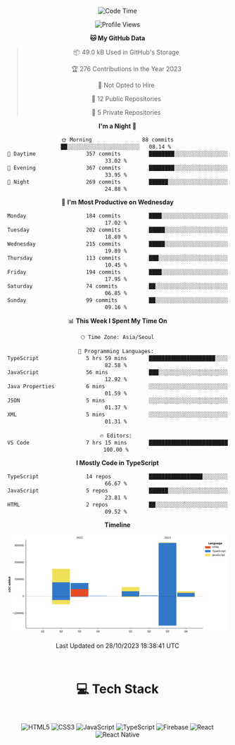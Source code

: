 <div align="center">

  <!--START_SECTION:waka-->
![Code Time](http://img.shields.io/badge/Code%20Time-5%20hrs%2050%20mins-blue)

![Profile Views](http://img.shields.io/badge/Profile%20Views-169-blue)

**🐱 My GitHub Data** 

> 📦 49.0 kB Used in GitHub's Storage 
 > 
> 🏆 276 Contributions in the Year 2023
 > 
> 🚫 Not Opted to Hire
 > 
> 📜 12 Public Repositories 
 > 
> 🔑 5 Private Repositories 
 > 
**I'm a Night 🦉** 

```text
🌞 Morning                88 commits          ██░░░░░░░░░░░░░░░░░░░░░░░   08.14 % 
🌆 Daytime                357 commits         ████████░░░░░░░░░░░░░░░░░   33.02 % 
🌃 Evening                367 commits         ████████░░░░░░░░░░░░░░░░░   33.95 % 
🌙 Night                  269 commits         ██████░░░░░░░░░░░░░░░░░░░   24.88 % 
```
📅 **I'm Most Productive on Wednesday** 

```text
Monday                   184 commits         ████░░░░░░░░░░░░░░░░░░░░░   17.02 % 
Tuesday                  202 commits         █████░░░░░░░░░░░░░░░░░░░░   18.69 % 
Wednesday                215 commits         █████░░░░░░░░░░░░░░░░░░░░   19.89 % 
Thursday                 113 commits         ███░░░░░░░░░░░░░░░░░░░░░░   10.45 % 
Friday                   194 commits         ████░░░░░░░░░░░░░░░░░░░░░   17.95 % 
Saturday                 74 commits          ██░░░░░░░░░░░░░░░░░░░░░░░   06.85 % 
Sunday                   99 commits          ██░░░░░░░░░░░░░░░░░░░░░░░   09.16 % 
```


📊 **This Week I Spent My Time On** 

```text
🕑︎ Time Zone: Asia/Seoul

💬 Programming Languages: 
TypeScript               5 hrs 59 mins       █████████████████████░░░░   82.58 % 
JavaScript               56 mins             ███░░░░░░░░░░░░░░░░░░░░░░   12.92 % 
Java Properties          6 mins              ░░░░░░░░░░░░░░░░░░░░░░░░░   01.59 % 
JSON                     5 mins              ░░░░░░░░░░░░░░░░░░░░░░░░░   01.37 % 
XML                      5 mins              ░░░░░░░░░░░░░░░░░░░░░░░░░   01.31 % 

🔥 Editors: 
VS Code                  7 hrs 15 mins       █████████████████████████   100.00 % 
```

**I Mostly Code in TypeScript** 

```text
TypeScript               14 repos            █████████████████░░░░░░░░   66.67 % 
JavaScript               5 repos             ██████░░░░░░░░░░░░░░░░░░░   23.81 % 
HTML                     2 repos             ██░░░░░░░░░░░░░░░░░░░░░░░   09.52 % 
```



**Timeline**

![Lines of Code chart](https://raw.githubusercontent.com/SONGDAM/SONGDAM/master/assets/bar_graph.png)


 Last Updated on 28/10/2023 18:38:41 UTC
<!--END_SECTION:waka-->

  
 <br>
  
# 💻 Tech Stack
  
</div>

</br>

<div align="center">

   ![HTML5](https://img.shields.io/badge/html5-%23E34F26.svg?style=for-the-badge&logo=html5&logoColor=white) ![CSS3](https://img.shields.io/badge/css3-%231572B6.svg?style=for-the-badge&logo=css3&logoColor=white) ![JavaScript](https://img.shields.io/badge/javascript-%23323330.svg?style=for-the-badge&logo=javascript&logoColor=%23F7DF1E) 
 ![TypeScript](https://img.shields.io/badge/typescript-%23007ACC.svg?style=for-the-badge&logo=typescript&logoColor=white)
  ![Firebase](https://img.shields.io/badge/firebase-%23039BE5.svg?style=for-the-badge&logo=firebase) 
 ![React](https://img.shields.io/badge/react-%2320232a.svg?style=for-the-badge&logo=react&logoColor=%2361DAFB) ![React Native](https://img.shields.io/badge/react_native-%2320232a.svg?style=for-the-badge&logo=react&logoColor=%2361DAFB) 

 
</div>
